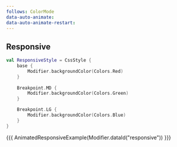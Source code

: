```yaml
---
follows: ColorMode
data-auto-animate:
data-auto-animate-restart:
---
```


## Responsive

```kotlin
val ResponsiveStyle = CssStyle {
    base {
        Modifier.backgroundColor(Colors.Red)
    }
    
    Breakpoint.MD {
        Modifier.backgroundColor(Colors.Green)
    }

    Breakpoint.LG {
        Modifier.backgroundColor(Colors.Blue)
    }
}
```

{{{ AnimatedResponsiveExample(Modifier.dataId("responsive")) }}}
